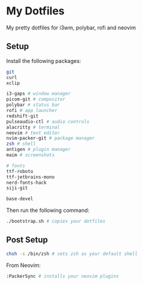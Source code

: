 # My Dotfiles

My pretty dotfiles for i3wm, polybar, rofi and neovim

## Setup

Install the following packages:

```sh
git
curl
xclip

i3-gaps # window manager
picom-git # compositor
polybar # status bar
rofi # app launcher
redshift-git
pulseaudio-ctl # audio controls
alacritty # terminal
neovim # text editor
nvim-packer-git # package manager
zsh # shell
antigen # plugin manager
maim # screenshots

# fonts
ttf-roboto
ttf-jetbrains-mono
nerd-fonts-hack
siji-git

base-devel
```

Then run the following command:

```sh
./bootstrap.sh # copies your dotfiles
```

## Post Setup

```sh
chsh -s /bin/zsh # sets zsh as your default shell
```

From Neovim:

```sh
:PackerSync # installs your neovim plugins
```

